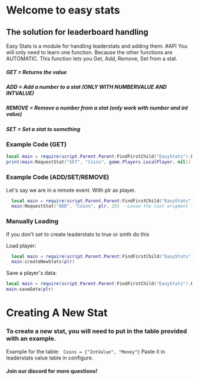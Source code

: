# Welcome to easy stats
## The solution for leaderboard handling
Easy Stats is a module for handling leaderstats and adding them.
#API
  You will only need to learn one function.
  Because the other functions are AUTOMATIC.
  This function lets you Get, Add, Remove, Set from a stat.
  ##### GET = Returns the value
  ##### ADD = Add a number to a stat (ONLY WITH NUMBERVALUE AND INTVALUE)
  ##### REMOVE = Remove a number from a stat (only work with number and int value)
  ##### SET = Set a stat to something 
  ### Example Code (GET)
  ```lua
  local main = require(script.Parent.Parent:FindFirstChild("EasyStats").EasyStatsMain)
  print(main:RequestStat("GET", "Coins", game.Players.LocalPlayer, nil)) --Leave the last argument nil because don't use.
  ```
  ### Example Code (ADD/SET/REMOVE)
  Let's say we are in a remote event. With plr as player.
  ```lua
    local main = require(script.Parent.Parent:FindFirstChild("EasyStats").EasyStatsMain)
    main:RequestStat("ADD", "Coins", plr, 25) --Leave the last arugment to what you would like to add or set or remove
  ```
  ### Manually Loading
  If you don't set to create leaderstats to true or smth do this
  
  Load player:
  ```lua
    local main = require(script.Parent.Parent:FindFirstChild("EasyStats").EasyStatsMain)
    main:createNewStats(plr)
  ```
  Save a player's data:
  ```lua
  local main = require(script.Parent.Parent:FindFirstChild("EasyStats").EasyStatsMain)
  main:saveData(plr)
  ```
# Creating A New Stat
### To create a new stat, you will need to put in the table provided with an example.
Example for the table:
``` Coins = {"IntValue", "Money"}``` 
Paste it in leaderstats value table in configure.
#### Join our discord for more questions!
